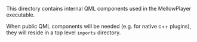This directory contains internal QML components used in the MellowPlayer executable.

When public QML components will be needed (e.g. for native c++ plugins), they will reside in a top level ``imports`` directory.
